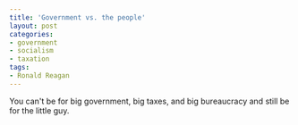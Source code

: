 ```yaml
---
title: 'Government vs. the people'
layout: post
categories:
- government
- socialism
- taxation
tags:
- Ronald Reagan
---
```


You can't be for big government, big taxes, and big bureaucracy and still be for the little guy.